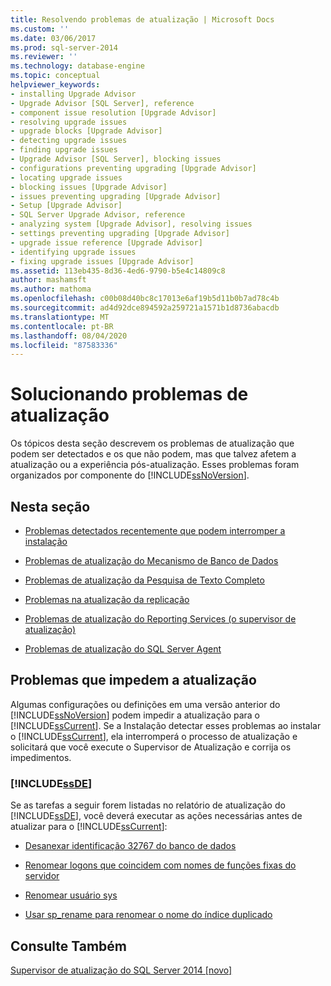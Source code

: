 ```yaml
---
title: Resolvendo problemas de atualização | Microsoft Docs
ms.custom: ''
ms.date: 03/06/2017
ms.prod: sql-server-2014
ms.reviewer: ''
ms.technology: database-engine
ms.topic: conceptual
helpviewer_keywords:
- installing Upgrade Advisor
- Upgrade Advisor [SQL Server], reference
- component issue resolution [Upgrade Advisor]
- resolving upgrade issues
- upgrade blocks [Upgrade Advisor]
- detecting upgrade issues
- finding upgrade issues
- Upgrade Advisor [SQL Server], blocking issues
- configurations preventing upgrading [Upgrade Advisor]
- locating upgrade issues
- blocking issues [Upgrade Advisor]
- issues preventing upgrading [Upgrade Advisor]
- Setup [Upgrade Advisor]
- SQL Server Upgrade Advisor, reference
- analyzing system [Upgrade Advisor], resolving issues
- settings preventing upgrading [Upgrade Advisor]
- upgrade issue reference [Upgrade Advisor]
- identifying upgrade issues
- fixing upgrade issues [Upgrade Advisor]
ms.assetid: 113eb435-8d36-4ed6-9790-b5e4c14809c8
author: mashamsft
ms.author: mathoma
ms.openlocfilehash: c00b08d40bc8c17013e6af19b5d11b0b7ad78c4b
ms.sourcegitcommit: ad4d92dce894592a259721a1571b1d8736abacdb
ms.translationtype: MT
ms.contentlocale: pt-BR
ms.lasthandoff: 08/04/2020
ms.locfileid: "87583336"
---
```

# <a name="resolving-upgrade-issues"></a>Solucionando problemas de atualização
  Os tópicos desta seção descrevem os problemas de atualização que podem ser detectados e os que não podem, mas que talvez afetem a atualização ou a experiência pós-atualização. Esses problemas foram organizados por componente do [!INCLUDE[ssNoVersion](../../includes/ssnoversion-md.md)].  
  
## <a name="in-this-section"></a>Nesta seção  
  
-   [Problemas detectados recentemente que podem interromper a instalação](../../../2014/sql-server/install/late-breaking-upgrade-issues.md)  
  
-   [Problemas de atualização do Mecanismo de Banco de Dados](../../../2014/sql-server/install/database-engine-upgrade-issues.md)  
  
-   [Problemas de atualização da Pesquisa de Texto Completo](../../../2014/sql-server/install/full-text-search-upgrade-issues.md)  
  
-   [Problemas na atualização da replicação](../../../2014/sql-server/install/replication-upgrade-issues.md)  
  
-   [Problemas de atualização do Reporting Services &#40;o supervisor de atualização&#41;](../../../2014/sql-server/install/reporting-services-upgrade-issues-upgrade-advisor.md)  
  
-   [Problemas de atualização do SQL Server Agent](../../../2014/sql-server/install/sql-server-agent-upgrade-issues.md)  
  
## <a name="issues-that-prevent-upgrading"></a>Problemas que impedem a atualização  
 Algumas configurações ou definições em uma versão anterior do [!INCLUDE[ssNoVersion](../../includes/ssnoversion-md.md)] podem impedir a atualização para o [!INCLUDE[ssCurrent](../../includes/sscurrent-md.md)]. Se a Instalação detectar esses problemas ao instalar o [!INCLUDE[ssCurrent](../../includes/sscurrent-md.md)], ela interromperá o processo de atualização e solicitará que você execute o Supervisor de Atualização e corrija os impedimentos.  
  
### [!INCLUDE[ssDE](../../includes/ssde-md.md)]  
 Se as tarefas a seguir forem listadas no relatório de atualização do [!INCLUDE[ssDE](../../includes/ssde-md.md)], você deverá executar as ações necessárias antes de atualizar para o [!INCLUDE[ssCurrent](../../includes/sscurrent-md.md)]:  
  
-   [Desanexar identificação 32767 do banco de dados](../../../2014/sql-server/install/detach-database-id-32767.md)  
  
-   [Renomear logons que coincidem com nomes de funções fixas do servidor](../../../2014/sql-server/install/rename-logins-matching-fixed-server-role-names.md)  
  
-   [Renomear usuário sys](../../../2014/sql-server/install/rename-user-sys.md)  
  
-   [Usar sp_rename para renomear o nome do índice duplicado](../../../2014/sql-server/install/use-sp-rename-to-rename-duplicate-index-name.md)  
  
## <a name="see-also"></a>Consulte Também  
 [Supervisor de atualização do SQL Server 2014 &#91;novo&#93;](sql-server-2014-upgrade-advisor.md)  
  
  
